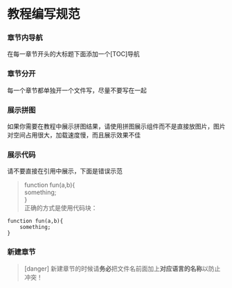 # 教程编写规范  
### 章节内导航  
在每一章节开头的大标题下面添加一个[TOC]导航  
### 章节分开  
每一个章节都单独开一个文件写，尽量不要写在一起  
### 展示拼图  
如果你需要在教程中展示拼图结果，请使用拼图展示组件而不是直接放图片，图片对空间占用很大，加载速度慢，而且展示效果不佳  
### 展示代码  
请不要直接在引用中展示，下面是错误示范  
> function fun(a,b){  
>      something;  
> }  
正确的方式是使用代码块：  
```  
function fun(a,b){  
    something;  
}  
```  
### 新建章节  
>[danger] 新建章节的时候请**务必**把文件名前面加上**对应语言的名称**以防止冲突！